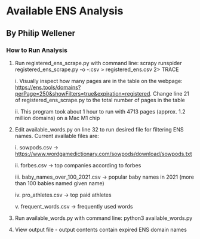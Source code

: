 # Available ENS Analysis
## By Philip Wellener

### How to Run Analysis
1. Run registered_ens_scrape.py with command line: scrapy runspider registered_ens_scrape.py -o -:csv > registered_ens.csv 2> TRACE

      i. Visually inspect how many pages are in the table on the webpage: https://ens.tools/domains?perPage=250&showFilters=true&expiration=registered. Change line 21 of registered_ens_scrape.py to the total number of pages in the table
      
      ii. This program took about 1 hour to run with 4713 pages (approx. 1.2 million domains) on a Mac M1 chip
  
2. Edit available_words.py on line 32 to run desired file for filtering ENS names. Current available files are:
  
      i. sowpods.csv -> https://www.wordgamedictionary.com/sowpods/download/sowpods.txt
  
      ii. forbes.csv -> top companies according to forbes
  
      iii. baby_names_over_100_2021.csv -> popular baby names in 2021 (more than 100 babies named given name)
  
      iv. pro_athletes.csv -> top paid athletes
  
      v. frequent_words.csv -> frequently used words
    
3. Run available_words.py with command line: python3 available_words.py
4. View output file - output contents contain expired ENS domain names
